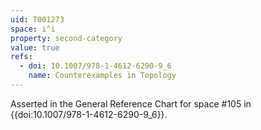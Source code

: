 ```yaml
---
uid: T001273
space: i^i
property: second-category
value: true
refs:
  - doi: 10.1007/978-1-4612-6290-9_6
    name: Counterexamples in Topology
---
```

Asserted in the General Reference Chart for space #105 in
{{doi:10.1007/978-1-4612-6290-9_6}}.
